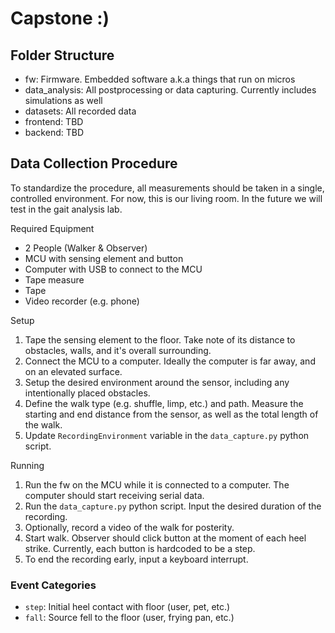 # Capstone :)

## Folder Structure
- fw: Firmware. Embedded software a.k.a things that run on micros
- data_analysis: All postprocessing or data capturing. Currently includes simulations as well
- datasets: All recorded data
- frontend: TBD
- backend: TBD


## Data Collection Procedure
To standardize the procedure, all measurements should be taken in a single, controlled environment.
For now, this is our living room. In the future we will test in the gait analysis lab. 

Required Equipment
- 2 People (Walker & Observer)
- MCU with sensing element and button
- Computer with USB to connect to the MCU
- Tape measure
- Tape
- Video recorder (e.g. phone)

Setup
1. Tape the sensing element to the floor. Take note of its distance to obstacles, walls, and it's overall surrounding.
2. Connect the MCU to a computer. Ideally the computer is far away, and on an elevated surface.
3. Setup the desired environment around the sensor, including any intentionally placed obstacles.
4. Define the walk type (e.g. shuffle, limp, etc.) and path. Measure the starting and end distance from the sensor, as well as the total length of the walk.
5. Update `RecordingEnvironment` variable in the `data_capture.py` python script.

Running
1. Run the fw on the MCU while it is connected to a computer. The computer should start receiving serial data.
2. Run the `data_capture.py` python script. Input the desired duration of the recording.
3. Optionally, record a video of the walk for posterity.
4. Start walk. Observer should click button at the moment of each heel strike. Currently, each button is hardcoded to be a step.
5. To end the recording early, input a keyboard interrupt.

### Event Categories
- `step`: Initial heel contact with floor (user, pet, etc.)
- `fall`: Source fell to the floor (user, frying pan, etc.)